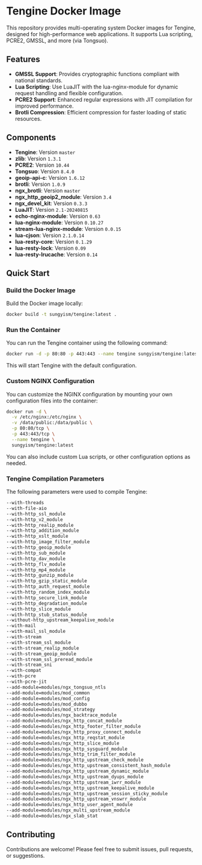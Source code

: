 # Tengine Docker Image

This repository provides multi-operating system Docker images for Tengine, designed for high-performance web applications. It supports Lua scripting, PCRE2, GMSSL, and more (via Tongsuo).

## Features

- **GMSSL Support**: Provides cryptographic functions compliant with national standards.
- **Lua Scripting**: Use LuaJIT with the lua-nginx-module for dynamic request handling and flexible configuration.
- **PCRE2 Support**: Enhanced regular expressions with JIT compilation for improved performance.
- **Brotli Compression**: Efficient compression for faster loading of static resources.

## Components

* **Tengine**: Version `master`
* **zlib**: Version `1.3.1`
* **PCRE2**: Version `10.44`
* **Tongsuo**: Version `8.4.0`
* **geoip-api-c**: Version `1.6.12`
* **brotli**: Version `1.0.9`
* **ngx_brotli**: Version `master`
* **ngx_http_geoip2_module**: Version `3.4`
* **ngx_devel_kit**: Version `0.3.3`
* **LuaJIT**: Version `2.1-20240815`
* **echo-nginx-module**: Version `0.63`
* **lua-nginx-module**: Version `0.10.27`
* **stream-lua-nginx-module**: Version `0.0.15`
* **lua-cjson**: Version `2.1.0.14`
* **lua-resty-core**: Version `0.1.29`
* **lua-resty-lock**: Version `0.09`
* **lua-resty-lrucache**: Version `0.14`

## Quick Start

### Build the Docker Image

Build the Docker image locally:
```sh
docker build -t sungyism/tengine:latest .
```

### Run the Container

You can run the Tengine container using the following command:
```sh
docker run -d -p 80:80 -p 443:443 --name tengine sungyism/tengine:latest
```

This will start Tengine with the default configuration.

### Custom NGINX Configuration

You can customize the NGINX configuration by mounting your own configuration files into the container:
```sh
docker run -d \
  -v /etc/nginx:/etc/nginx \
  -v /data/public:/data/public \
  -p 80:80/tcp \
  -p 443:443/tcp \
  --name tengine \
  sungyism/tengine:latest
```

You can also include custom Lua scripts, or other configuration options as needed.

### Tengine Compilation Parameters
The following parameters were used to compile Tengine:
```sh
--with-threads
--with-file-aio
--with-http_ssl_module
--with-http_v2_module
--with-http_realip_module
--with-http_addition_module
--with-http_xslt_module
--with-http_image_filter_module
--with-http_geoip_module
--with-http_sub_module
--with-http_dav_module
--with-http_flv_module
--with-http_mp4_module
--with-http_gunzip_module
--with-http_gzip_static_module
--with-http_auth_request_module
--with-http_random_index_module
--with-http_secure_link_module
--with-http_degradation_module
--with-http_slice_module
--with-http_stub_status_module
--without-http_upstream_keepalive_module
--with-mail
--with-mail_ssl_module
--with-stream
--with-stream_ssl_module
--with-stream_realip_module
--with-stream_geoip_module
--with-stream_ssl_preread_module
--with-stream_sni
--with-compat
--with-pcre
--with-pcre-jit
--add-module=modules/ngx_tongsuo_ntls
--add-module=modules/mod_common
--add-module=modules/mod_config
--add-module=modules/mod_dubbo
--add-module=modules/mod_strategy
--add-module=modules/ngx_backtrace_module
--add-module=modules/ngx_http_concat_module
--add-module=modules/ngx_http_footer_filter_module
--add-module=modules/ngx_http_proxy_connect_module
--add-module=modules/ngx_http_reqstat_module
--add-module=modules/ngx_http_slice_module
--add-module=modules/ngx_http_sysguard_module
--add-module=modules/ngx_http_trim_filter_module
--add-module=modules/ngx_http_upstream_check_module
--add-module=modules/ngx_http_upstream_consistent_hash_module
--add-module=modules/ngx_http_upstream_dynamic_module
--add-module=modules/ngx_http_upstream_dyups_module
--add-module=modules/ngx_http_upstream_iwrr_module
--add-module=modules/ngx_http_upstream_keepalive_module
--add-module=modules/ngx_http_upstream_session_sticky_module
--add-module=modules/ngx_http_upstream_vnswrr_module
--add-module=modules/ngx_http_user_agent_module
--add-module=modules/ngx_multi_upstream_module
--add-module=modules/ngx_slab_stat
```


## Contributing

Contributions are welcome! Please feel free to submit issues, pull requests, or suggestions.
